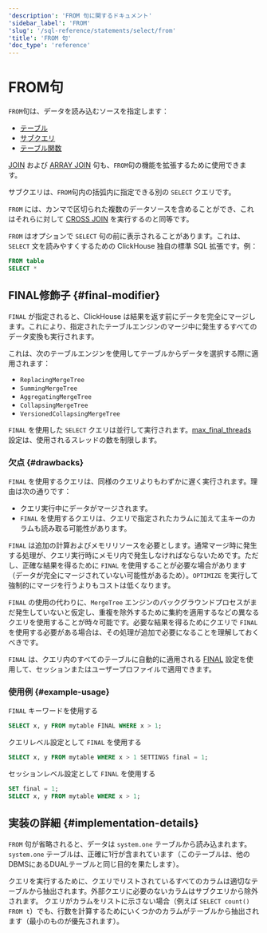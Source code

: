 ```yaml
---
'description': 'FROM 句に関するドキュメント'
'sidebar_label': 'FROM'
'slug': '/sql-reference/statements/select/from'
'title': 'FROM 句'
'doc_type': 'reference'
---
```



# FROM句

`FROM`句は、データを読み込むソースを指定します：

- [テーブル](../../../engines/table-engines/index.md)
- [サブクエリ](../../../sql-reference/statements/select/index.md) 
- [テーブル関数](/sql-reference/table-functions)

[JOIN](../../../sql-reference/statements/select/join.md) および [ARRAY JOIN](../../../sql-reference/statements/select/array-join.md) 句も、`FROM`句の機能を拡張するために使用できます。

サブクエリは、`FROM`句内の括弧内に指定できる別の `SELECT` クエリです。

`FROM` には、カンマで区切られた複数のデータソースを含めることができ、これはそれらに対して [CROSS JOIN](../../../sql-reference/statements/select/join.md) を実行するのと同等です。

`FROM` はオプションで `SELECT` 句の前に表示されることがあります。これは、`SELECT` 文を読みやすくするための ClickHouse 独自の標準 SQL 拡張です。例：

```sql
FROM table
SELECT *
```

## FINAL修飾子 {#final-modifier}

`FINAL` が指定されると、ClickHouse は結果を返す前にデータを完全にマージします。これにより、指定されたテーブルエンジンのマージ中に発生するすべてのデータ変換も実行されます。

これは、次のテーブルエンジンを使用してテーブルからデータを選択する際に適用されます：
- `ReplacingMergeTree`
- `SummingMergeTree`
- `AggregatingMergeTree`
- `CollapsingMergeTree`
- `VersionedCollapsingMergeTree`

`FINAL` を使用した `SELECT` クエリは並行して実行されます。[max_final_threads](/operations/settings/settings#max_final_threads) 設定は、使用されるスレッドの数を制限します。

### 欠点 {#drawbacks}

`FINAL` を使用するクエリは、同様のクエリよりもわずかに遅く実行されます。理由は次の通りです：

- クエリ実行中にデータがマージされます。
- `FINAL` を使用するクエリは、クエリで指定されたカラムに加えて主キーのカラムも読み取る可能性があります。

`FINAL` は追加の計算およびメモリリソースを必要とします。通常マージ時に発生する処理が、クエリ実行時にメモリ内で発生しなければならないためです。ただし、正確な結果を得るために `FINAL` を使用することが必要な場合があります（データが完全にマージされていない可能性があるため）。`OPTIMIZE` を実行して強制的にマージを行うよりもコストは低くなります。

`FINAL` の使用の代わりに、`MergeTree` エンジンのバックグラウンドプロセスがまだ発生していないと仮定し、重複を除外するために集約を適用するなどの異なるクエリを使用することが時々可能です。必要な結果を得るためにクエリで `FINAL` を使用する必要がある場合は、その処理が追加で必要になることを理解しておくべきです。

`FINAL` は、クエリ内のすべてのテーブルに自動的に適用される [FINAL](../../../operations/settings/settings.md#final) 設定を使用して、セッションまたはユーザープロファイルで適用できます。

### 使用例 {#example-usage}

`FINAL` キーワードを使用する

```sql
SELECT x, y FROM mytable FINAL WHERE x > 1;
```

クエリレベル設定として `FINAL` を使用する

```sql
SELECT x, y FROM mytable WHERE x > 1 SETTINGS final = 1;
```

セッションレベル設定として `FINAL` を使用する

```sql
SET final = 1;
SELECT x, y FROM mytable WHERE x > 1;
```

## 実装の詳細 {#implementation-details}

`FROM` 句が省略されると、データは `system.one` テーブルから読み込まれます。
`system.one` テーブルは、正確に1行が含まれています（このテーブルは、他のDBMSにあるDUALテーブルと同じ目的を果たします）。

クエリを実行するために、クエリでリストされているすべてのカラムは適切なテーブルから抽出されます。外部クエリに必要のないカラムはサブクエリから除外されます。
クエリがカラムをリストに示さない場合（例えば `SELECT count() FROM t`）でも、行数を計算するためにいくつかのカラムがテーブルから抽出されます（最小のものが優先されます）。
